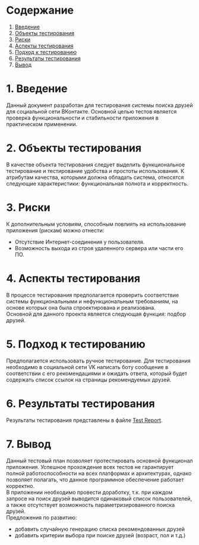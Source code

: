 # Содержание
1. [Введение](#1-Введение)  
2. [Объекты тестирования](#2-Объекты-тестирования)  
3. [Риски](#3-Риски) 
4. [Аспекты тестирования](#4-Аспекты-тестирования)
5. [Подход к тестированию](#5-Подход-к-тестированию)
6. [Результаты тестирования](#6-Результаты-тестирования)  
7. [Вывод](#7-Вывод)  

# 1. Введение  
Данный документ разработан для тестирования системы поиска друзей для социальной сети ВКонтакте. Основной целью тестов является проверка функциональности и стабильности приложения в практическом применении.
# 2. Объекты тестирования  
 В качестве объекта тестирования следует выделить функциональное тестирование и тестирование удобства и простоты использования. К атрибутам качества, которыми должна обладать система, относятся следующие характеристики: функциональная полнота и корректность.
# 3. Риски  
К дополнительным условиям, способным повлиять на использование приложения (рискам) можно отнести:
- Отсутствие Интернет-соединения у пользователя.
- Возможность выхода из строя удаленного сервера или части его ПО.
# 4. Аспекты тестирования
В процессе тестирования предполагается проверить соответствие системы функциональными и нефункциональным требованиям, на основе которых она была спроектирована и реализована.  
Основной для данного проекта является следующая функция: подбор друзей.
# 5. Подход к тестированию
Предполагается использовать ручное тестирование. Для тестирования необходимо в социальной сети VK написать боту сообщение в соответствии с его рекомендациями и ожидать ответа, который будет содержать список ссылок на страницы рекомендуемых друзей.
# 6. Результаты тестирования  
Результаты тестирования представлены в файле [Test Report](https://github.com/AnnaGavrilowa/VK_recommendation_system/blob/master/Testing/TestReport.md).
# 7. Вывод  
Данный тестовый план позволяет протестировать основной функционал приложения. Успешное прохождение всех тестов не гарантирует полной работоспособности на всех платформах и архитектурах, однако позволяет полагать, что данное программное обеспечение работает корректно.   
В приложении необходимо провести доработку, т.к. при каждом запросе на поиск друзей выводится одинаковый список пользователей, а также отсутствует возможность параметризированного поиска друзей.  
Предложения по развитию:
- добавить случайную генерацию списка рекомендованных друзей
- добавить критерии выбора при поиске друзей (возраст, пол и т.д.)

